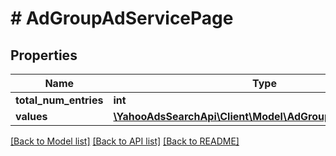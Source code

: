 # # AdGroupAdServicePage

## Properties

Name | Type | Description | Notes
------------ | ------------- | ------------- | -------------
**total_num_entries** | **int** |  | [optional] 
**values** | [**\YahooAdsSearchApi\Client\Model\AdGroupAdServiceValue[]**](AdGroupAdServiceValue.md) |  | [optional] 

[[Back to Model list]](../../README.md#documentation-for-models) [[Back to API list]](../../README.md#documentation-for-api-endpoints) [[Back to README]](../../README.md)


